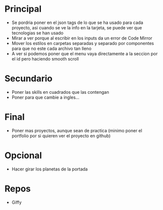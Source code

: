 # Principal

- Se pordria poner en el json tags de lo que se ha usado para cada proyecto, asi cuando se ve la info en la tarjeta, se puede ver que tecnologias se han usado
- Mirar a ver porque al escribir en los inputs da un error de Code Mirror
- Mover los estilos en carpetas separadas y separado por componentes para que no este cada archivo tan lleno
- A ver si podemos poner que el menu vaya directamente a la seccion por el id pero haciendo smooth scroll

# Secundario

- Poner las skills en cuadrados que las contengan
- Poner para que cambie a ingles...

# Final

- Poner mas proyectos, aunque sean de practica (minimo poner el portfolio por si quieren ver el proyecto en github)

# Opcional

- Hacer girar los planetas de la portada

# Repos

- Giffy
